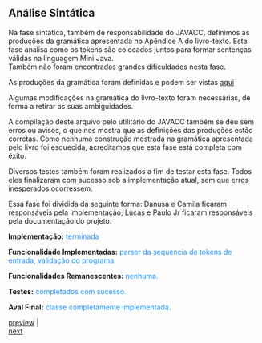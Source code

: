 ## Análise Sintática ##
Na fase sintática, também de responsabilidade do JAVACC, definimos as produções da gramática apresentada no Apêndice A do livro-texto. Esta fase analisa como os tokens são colocados juntos para formar sentenças válidas na linguagem Mini Java. <br />
Também não foram encontradas grandes dificuldades nesta fase.

As produções da gramática foram definidas e podem ser vistas <a href='http://code.google.com/p/compilador-mini-java/downloads/detail?name=RegrasGramaticais.txt&can=2&q='>aqui</a>

Algumas modificações na gramática do livro-texto foram necessárias, de forma a retirar as suas ambiguidades.

A compilação deste arquivo pelo utilitário do JAVACC também se deu sem erros ou avisos, o que nos mostra que as definições das produções estão corretas. Como nenhuma construção mostrada na gramática apresentada pelo livro foi esquecida, acreditamos que esta fase está completa com êxito.

Diversos testes também foram realizados a fim de testar esta fase. Todos eles finalizaram com sucesso sob a implementação atual, sem que erros inesperados ocorressem.

Essa fase foi dividida da seguinte forma: Danusa e Camila ficaram responsáveis pela implementação; Lucas e Paulo Jr ficaram responsáveis pela documentação do projeto.

<b>Implementação:</b> <font color='#1E90FF'> terminada </font>

<b>Funcionalidade Implementadas:</b> <font color='#1E90FF'>parser da sequencia de tokens de entrada, validação do programa</font>

<b>Funcionalidades Remanescentes:</b> <font color='#1E90FF'> nenhuma. </font>

<b>Testes:</b> <font color='#1E90FF'>completados com sucesso.</font>

<b>Aval Final:</b> <font color='#1E90FF'>classe completamente implementada.</font>


<div>
<a href='http://code.google.com/p/compilador-mini-java/wiki/AnaliseL'>preview</a> |<br>
<a href='http://code.google.com/p/compilador-mini-java/wiki/ASB'> next</a>
</div>
